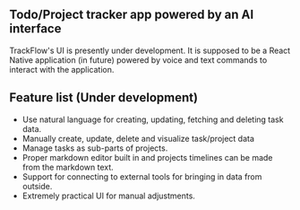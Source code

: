 ## Todo/Project tracker app powered by an AI interface

TrackFlow's UI is presently under development. 
It is supposed to be a React Native application (in future) powered by voice and text commands to interact with the application. 

## Feature list (Under development)

 - Use natural language for creating, updating, fetching and deleting task data.
 - Manually create, update, delete and visualize task/project data
 - Manage tasks as sub-parts of projects.
 - Proper markdown editor built in and projects timelines can be made from the markdown text.
 - Support for connecting to external tools for bringing in data from outside.
 - Extremely practical UI for manual adjustments.
